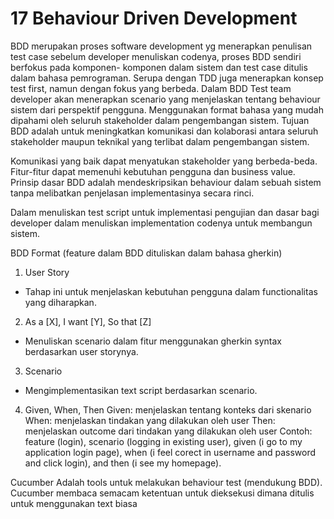 # 17 Behaviour Driven Development

BDD merupakan proses software development yg menerapkan
penulisan test case sebelum developer menuliskan
codenya, proses BDD sendiri berfokus pada komponen-
komponen dalam sistem dan test case ditulis dalam bahasa 
pemrograman. Serupa dengan TDD juga menerapkan konsep
test first, namun dengan fokus yang berbeda. Dalam BDD Test
team developer akan menerapkan scenario yang menjelaskan tentang 
behaviour sistem dari perspektif pengguna. Menggunakan format
bahasa yang mudah dipahami oleh seluruh stakeholder dalam
pengembangan sistem. Tujuan BDD adalah untuk 
meningkatkan komunikasi dan kolaborasi antara seluruh
stakeholder maupun teknikal yang terlibat dalam pengembangan sistem.

Komunikasi yang baik dapat menyatukan stakeholder yang
berbeda-beda. Fitur-fitur dapat memenuhi kebutuhan pengguna
dan business value. Prinsip dasar BDD adalah mendeskripsikan 
behaviour dalam sebuah sistem tanpa melibatkan penjelasan implementasinya
secara rinci. 

Dalam menuliskan test script untuk implementasi pengujian dan dasar
bagi developer dalam menuliskan implementation codenya untuk membangun sistem.

BDD Format
(feature dalam BDD dituliskan dalam bahasa gherkin)

1. User Story
- Tahap ini untuk menjelaskan kebutuhan pengguna dalam
functionalitas yang diharapkan.
2. As a [X], I want [Y], So that [Z]
- Menuliskan scenario dalam fitur menggunakan gherkin syntax
berdasarkan user storynya.
3. Scenario
- Mengimplementasikan text script berdasarkan scenario.  
4. Given, When, Then
Given: menjelaskan tentang konteks dari skenario
When: menjelaskan tindakan yang dilakukan oleh user
Then: menjelaskan outcome dari tindakan yang dilakukan oleh user
Contoh: feature (login), scenario (logging in existing user),
given (i go to my application login page),
when (i feel corect in username and password and click login), 
and then (i see my homepage).

Cucumber
Adalah tools untuk melakukan behaviour test (mendukung BDD).
Cucumber membaca semacam ketentuan untuk dieksekusi dimana
ditulis untuk menggunakan text biasa 


